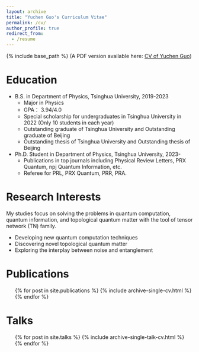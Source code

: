 ```yaml
---
layout: archive
title: "Yuchen Guo's Curriculum Vitae"
permalink: /cv/
author_profile: true
redirect_from:
  - /resume
---
```


{% include base_path %}
 (A PDF version available here: [CV of Yuchen Guo](../assets/CV.pdf))
 
Education
======
* B.S. in Department of Physics, Tsinghua University, 2019-2023
  * Major in Physics
  * GPA： 3.94/4.0
  * Special scholarship for undergraduates in Tsinghua University in 2022 (Only 10 students in each year)
  * Outstanding graduate of Tsinghua University and Outstanding graduate of Beijing
  * Outstanding thesis of Tsinghua University and Outstanding thesis of Beijing
* Ph.D. Student in Department of Physics, Tsinghua University, 2023-
  * Publications in top journals including Physical Review Letters, PRX Quantum, npj Quantum Information, etc.
  * Referee for PRL, PRX Quantum, PRR, PRA.
  
Research Interests
======
My studies focus on solving the problems in quantum computation, quantum information, and topological quantum matter with the tool of tensor network (TN) family.
* Developing new quantum computation techniques
* Discovering novel topological quantum matter
* Exploring the interplay between noise and entanglement

Publications
======
  <ul>{% for post in site.publications %}
    {% include archive-single-cv.html %}
  {% endfor %}</ul>
  
Talks
======
  <ul>{% for post in site.talks %}
    {% include archive-single-talk-cv.html %}
  {% endfor %}</ul>
  
